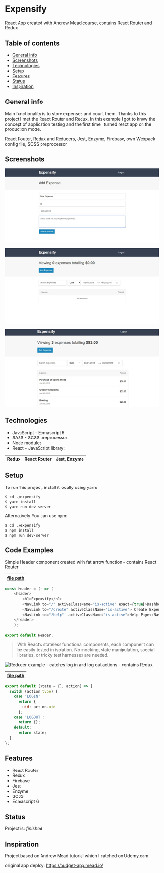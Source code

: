 # Expensify 
React App created with Andrew Mead course, contains React Router and Redux


## Table of contents
* [General info](#general-info)
* [Screenshots](#screenshots)
* [Technologies](#technologies)
* [Setup](#setup)
* [Features](#features)
* [Status](#status)
* [Inspiration](#inspiration)


## General info
Main functionality is to store expenses and count them.
Thanks to this project I met the React Router and Redux.
In this example I got to know the concept of application testing and the first time I turned react app on the production mode.

React Router, Redux and Reducers, Jest, Enzyme, Firebase, own Webpack config file, SCSS preprocessor

## Screenshots

![Example screenshot](https://raw.githubusercontent.com/lapinskap/lapinskap.github.io/master/assets/img/projects/proj-2/add.jpg)


![Example screenshot](https://raw.githubusercontent.com/lapinskap/lapinskap.github.io/master/assets/img/projects/proj-2/stretch.jpg)

![Example screenshot](https://raw.githubusercontent.com/lapinskap/lapinskap.github.io/master/assets/img/projects/proj-2/thumb.jpg)

## Technologies
* JavaScript - Ecmascript 6
* SASS - SCSS preprocessor
* Node modules 
* React - JavaScript library: 

Redux                 | React Router          | Jest, Enzyme                       | 
--------------------- | :-------------------: | :---------------------------------:|


## Setup
To run this project, install it locally using yarn:

```
$ cd ./expensify
$ yarn install
$ yarn run dev-server
```
Alternatively You can use npm:

```
$ cd ./expensify
$ npm install
$ npm run dev-server
```

## Code Examples

Simple Header component created with fat arrow function - contains React Router

| [file path](./src/components/Header.js)     | 
| :---------------------------------:|

```javascript
const Header = () => (
    <header>
        <h1>Expensify</h1>
        <NavLink to="/" activeClassName="is-active" exact={true}>Dashboard Page </NavLink>
        <NavLink to="/create" activeClassName="is-active"> Create Expense</NavLink>
        <NavLink to="/help"  activeClassName="is-active">Help Page</NavLink>
    </header>
    );

export default Header;
```

> With React’s stateless functional components, each component can be easily tested in isolation. No mocking, state manipulation, special libraries, or tricky test harnesses are needed.



![Reducer](https://redux.js.org/api-reference/combinereducers) example - catches log in and log out actions - contains Redux

| [file path](./src/reducers/auth.js)     | 
| :---------------------------------:|


```javascript
export default (state = {}, action) => {
  switch (action.type) {
    case 'LOGIN':
      return {
        uid: action.uid
      };
    case 'LOGOUT':
      return {};
    default:
      return state;
  }
};
```

## Features

* React Router
* Redux
* Firebase
* Jest
* Enzyme
* SCSS
* Ecmascript 6

## Status
Project is: _finished_

## Inspiration
Project based on Andrew Mead tutorial which I catched on Udemy.com.


original app deploy: https://budget-app.mead.io/
